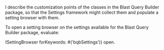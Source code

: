 I describe the customization points of the classes in the Blast Query Builder package, so that the Settings framework might collect them and populate a setting browser with them.

To open a setting browser on the settings available for the Blast Query Builder package, evaluate:

(SettingBrowser forKeywords: #('bqbSettings')) open.

